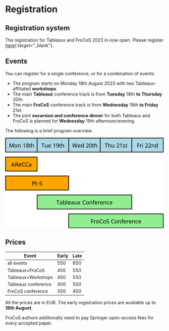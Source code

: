 # Registration

## Registration system

The registration for Tableaux and FroCoS 2023 in now open.  Please register [here](https://webapp.uibk.ac.at/tableaux2023/){:target="_blank"}.

## Events

You can register for a single conference, or for a combination of events:

* The program starts on Monday 18th August 2023 with two Tableaux-affiliated **workshops**.
* The main **Tableaux** conference track is from **Tuesday** 18th **to Thursday** 20th.
* The main **FroCoS** conference track is from **Wednesday** 19th **to Friday** 21st.
* The joint <b>excursion and conference dinner</b> for both Tableaux and FroCoS is planned for **Wednesday** 19th afternoon/evening.

The following is a brief program overview.

![overview](data/overview.png "Program overview")

## Prices 

| Event         | Early     | Late |
|--------------|-----------|------------|
| all events | 550      | 650        |
| Tableaux+FroCoS | 450 | 550        |
| Tableaux+Workshops | 450 | 550        |
| Tableaux conference | 400  | 500        |
| FroCoS conference | 350 | 450 |

All the prices are in EUR.
The early registration prices are available up to **18th August**.

FroCoS authors additionally need to pay Springer open-access fees for every accepted paper.

